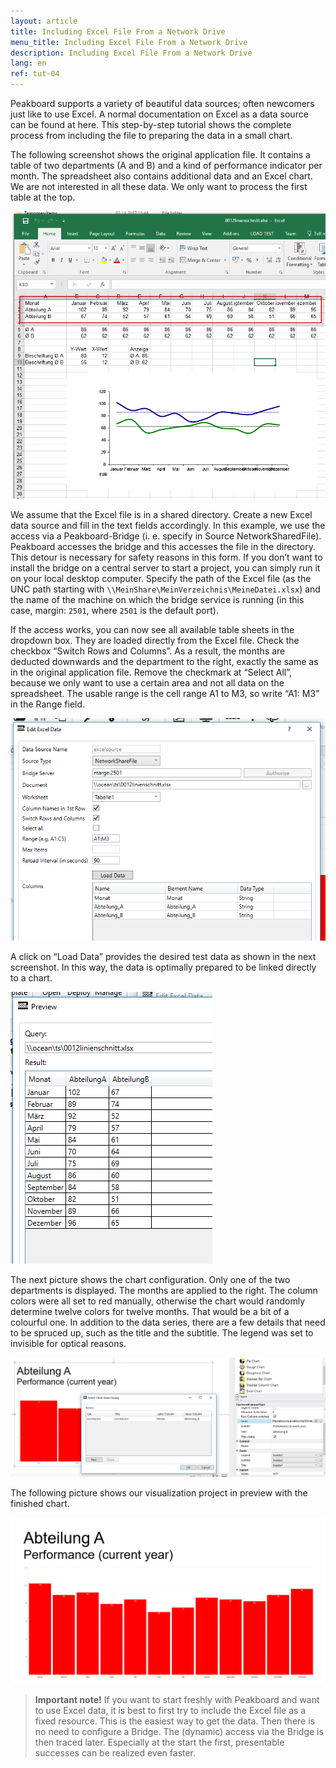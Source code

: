 ```yaml
---
layout: article
title: Including Excel File From a Network Drive
menu_title: Including Excel File From a Network Drive
description: Including Excel File From a Network Drive
lang: en
ref: tut-04
---
```

Peakboard supports a variety of beautiful data sources; often newcomers just like to use Excel. A normal documentation on Excel as a data source can be found at here. This step-by-step tutorial shows the complete process from including the file to preparing the data in a small chart.

The following screenshot shows the original application file. It contains a table of two departments (A and B) and a kind of performance indicator per month. The spreadsheet also contains additional data and an Excel chart. We are not interested in all these data. We only want to process the first table at the top.

![image_1](/assets/images/Tutorial/Excel/TutorialExcel_01.png)

We assume that the Excel file is in a shared directory. Create a new Excel data source and fill in the text fields accordingly. In this example, we use the access via a Peakboard-Bridge (i. e. specify in Source NetworkSharedFile). Peakboard accesses the bridge and this accesses the file in the directory. This detour is necessary for safety reasons in this form. If you don’t want to install the bridge on a central server to start a project, you can simply run it on your local desktop computer. Specify the path of the Excel file (as the UNC path starting with `\\MeinShare\MeinVerzeichnis\MeineDatei.xlsx`) and the name of the machine on which the bridge service is running (in this case, margin: `2501`, where `2501` is the default port).

If the access works, you can now see all available table sheets in the dropdown box. They are loaded directly from the Excel file. Check the checkbox “Switch Rows and Columns”. As a result, the months are deducted downwards and the department to the right, exactly the same as in the original application file. Remove the checkmark at “Select All”, because we only want to use a certain area and not all data on the spreadsheet. The usable range is the cell range A1 to M3, so write “A1: M3” in the Range field.

![image_1](/assets/images/Tutorial/Excel/TutorialExcel_02.png)

A click on “Load Data” provides the desired test data as shown in the next screenshot. In this way, the data is optimally prepared to be linked directly to a chart.

![image_1](/assets/images/Tutorial/Excel/TutorialExcel_03.png)

The next picture shows the chart configuration. Only one of the two departments is displayed. The months are applied to the right. The column colors were all set to red manually, otherwise the chart would randomly determine twelve colors for twelve months. That would be a bit of a colourful one. In addition to the data series, there are a few details that need to be spruced up, such as the title and the subtitle. The legend was set to invisible for optical reasons.

![image_1](/assets/images/Tutorial/Excel/TutorialExcel_04.png)

The following picture shows our visualization project in preview with the finished chart.

![image_1](/assets/images/Tutorial/Excel/TutorialExcel_05.png)

>    **Important note!** If you want to start freshly with Peakboard and want to use Excel data, it is best to first try to include the Excel file as a fixed resource. This is the easiest way to get the data. Then there is no need to  configure a Bridge. The (dynamic) access via the Bridge is then traced later. Especially at the start the first, presentable successes can be realized even faster.
